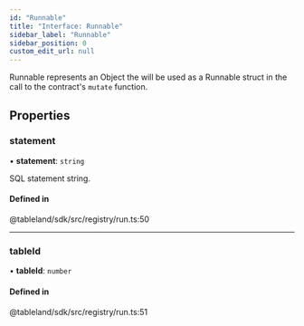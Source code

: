 ```yaml
---
id: "Runnable"
title: "Interface: Runnable"
sidebar_label: "Runnable"
sidebar_position: 0
custom_edit_url: null
---
```


Runnable represents an Object the will be used as a Runnable struct in the
call to the contract's `mutate` function.

## Properties

### statement

• **statement**: `string`

SQL statement string.

#### Defined in

@tableland/sdk/src/registry/run.ts:50

___

### tableId

• **tableId**: `number`

#### Defined in

@tableland/sdk/src/registry/run.ts:51
